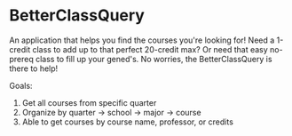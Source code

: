 # BetterClassQuery
An application that helps you find the courses you're looking for! Need a 1-credit class to add up to that perfect 20-credit max? Or need that easy no-prereq class to fill up your gened's. No worries, the BetterClassQuery is there to help!

Goals:
1. Get all courses from specific quarter
2. Organize by quarter -> school -> major -> course
3. Able to get courses by course name, professor, or credits
